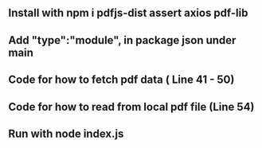 ## Install with npm i pdfjs-dist assert axios pdf-lib
## Add "type":"module", in package json under main
## Code for how to fetch pdf data ( Line 41 - 50)
## Code for how to read from local pdf file (Line 54)
## Run with node index.js
